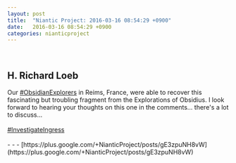 ```yaml
---
layout: post
title:  "Niantic Project: 2016-03-16 08:54:29 +0900"
date:   2016-03-16 08:54:29 +0900
categories: nianticproject
---
```

<div class="shared"><br /><h2>H. Richard Loeb</h2>Our  <a rel="nofollow" class="ot-hashtag" href="https://plus.google.com/s/%23ObsidianExplorers">#ObsidianExplorers</a>  in Reims, France, were able to recover this fascinating but troubling fragment from the Explorations of Obsidius. I look forward to hearing your thoughts on this one in the comments... there's a lot to discuss...<br /><br /><a rel="nofollow" class="ot-hashtag" href="https://plus.google.com/s/%23InvestigateIngress">#InvestigateIngress</a><br /><br /></div>
- - -
[https://plus.google.com/+NianticProject/posts/gE3zpuNH8vW](https://plus.google.com/+NianticProject/posts/gE3zpuNH8vW)
